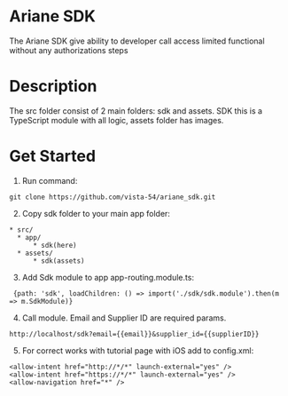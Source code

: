 # Ariane SDK
The Ariane SDK give ability to developer call access limited functional without any authorizations steps
# Description
The src folder consist of 2 main folders: sdk and assets.
SDK this is a TypeScript module with all logic, assets folder has images.
# Get Started
1. Run command:
```
git clone https://github.com/vista-54/ariane_sdk.git
```
2. Copy sdk folder to your main app folder:
```
* src/
  * app/
      * sdk(here)
  * assets/
      * sdk(assets)
```
3. Add Sdk module to app app-routing.module.ts:

``` {path: 'sdk', loadChildren: () => import('./sdk/sdk.module').then(m => m.SdkModule)}```

4. Call module. Email and Supplier ID are required params.

```http://localhost/sdk?email={{email}}&supplier_id={{supplierID}}```

5. For correct works with tutorial page with iOS add to config.xml:
 ```
 <allow-intent href="http://*/*" launch-external="yes" />
 <allow-intent href="https://*/*" launch-external="yes" />
 <allow-navigation href="*" />
   ```